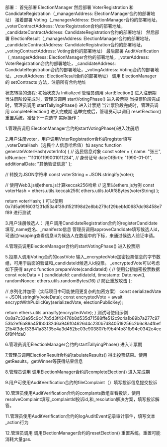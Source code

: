 部署：
首先部署 ElectionManager
然后部署 VoterRegistration 和 CandidateRegistration（_managerAddress: ElectionManager合约的部署地址）
接着部署 Voting（_managerAddress: ElectionManager合约的部署地址，_voterContractAddress: VoterRegistration合约的部署地址，_candidateContractAddress: CandidateRegistration合约的部署地址）
然后部署 ElectionResult（_managerAddress: ElectionManager合约的部署地址，_candidateContractAddress: CandidateRegistration合约的部署地址，_votingContractAddress: Voting合约的部署地址）
最后部署 AuditVerification（_managerAddress: ElectionManager合约的部署地址，_voterAddress: VoterRegistration合约的部署地址，_candidateAddress: CandidateRegistration合约的部署地址，_votingAddress: Voting合约的部署地址，_resultAddress: ElectionResult合约的部署地址）
调用 ElectionManager 的 setContracts 方法，注册所有合约地址

状态转换的流程:
初始状态为 Initialized
管理员调用 startElection() 进入注册期
当注册阶段完成时，管理员调用 startVotingPhase() 进入投票期
当投票阶段完成时，管理员调用 startTallyingPhase() 进入计票期
当计票阶段完成时，管理员调用 completeElection() 进入完成期
选举完成后，管理员可以调用 resetElection() 重置系统，准备下一次选举
实际操作：

1.管理员调用 ElectionManager合约的startVotingPhase()进入注册期

2.用户注册voter，用户调用VoterRegistration合约的register填写_voterDataHash（选民个人信息哈希值）如
async function generateVoterHash(voterInfo) {
  // 选民信息对象
  const voter = {
    name: "张三",
    idNumber: "110101199001011234", // 身份证号
    dateOfBirth: "1990-01-01",
    additionalData: "其他验证信息"
  };
  
  // 转换为JSON字符串
  const voterString = JSON.stringify(voter);
  
  // 使用Web3.js或ethers.js计算keccak256哈希
  // 这里以ethers.js为例
  const voterHash = ethers.utils.keccak256(
    ethers.utils.toUtf8Bytes(voterString)
  );
  
  return voterHash;
}
可以使用0x7d5a99f603f231d53a4f39d1521f98d2e8bb279cf29bebfd0687dc98458e7f89 进行测试

3.用户注册候选人：
用户调用CandidateRegistration合约的registerCandidate填写_name姓名、_manifesto信息
管理员调用approveCandidate填写候选人id，可通过mapping查看信息id为候选人在数组中的下标，来通过候选人验证申请。

4.管理员调用ElectionManager合约的startVotingPhase() 进入投票期

5.投票人调用Voting合约的castVote	输入_encryptedVote加密投票信息的字节数组，可用于后面的验证和_candidateId候选人id投票。
_encryptedVote可以考虑如下获得
async function prepareVote(candidateId) {
  // 使用公钥加密投票数据
  const voteData = {
    candidateId: candidateId,
    timestamp: Date.now(),
    randomNonce: ethers.utils.randomBytes(16)  // 防止重放攻击
  };
  
  // 序列化并加密（实际项目中可能使用更复杂的加密方案）
  const serializedVote = JSON.stringify(voteData);
  const encryptedVote = await encryptWithPublicKey(serializedVote, electionPublicKey);
  
  return ethers.utils.arrayify(encryptedVote);
}
测试可使用示例
0x8a7c32e95c9c47b5d3f42476b8d535d71588ffe512c9c4a1b89b7a277c9753b2ef6a89a451b0d32d6a946f04626d4c230b7d840519256c2b6c8a4fbef21b4f3def33841a83135e4a3d452bc03e903807bf9b4f4b81fb94e0342e4ee6f8f4fda0

6.管理员调用ElectionManager合约的startTallyingPhase() 进入计票期

7.管理员调用ElectionResult合约的tabulateResults() 得出投票结果。使用getResults，getWinner等获得结果信息

8.管理员调用 调用ElectionManager合约的completeElection() 进入完成期

9.用户可使用AuditVerification合约的fileComplaint（）填写投诉信息提交投诉

10.管理员使用AuditVerification合约的complants数组查看投诉，使用resolveComplaint填写_complaintId投诉id,和_resolution解决方案，填写投诉解答。

11.管理员使用AuditVerification合约的logAuditEvent记录审计事件，填写文本_action行为

12.管理员调用 调用ElectionManager合约的resetElection() 重置系统。重置可能消耗大量gas.

